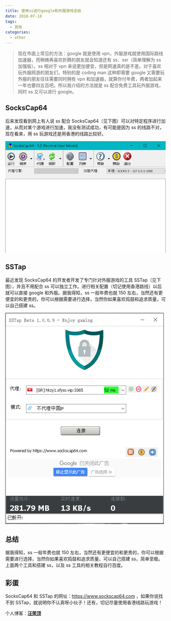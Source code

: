 ```yaml
---
title: 使用ss进行google和外服游戏总结
date: 2018-07-18
tags:
  - 其他
categories:
  - other
---
```


> 现在市面上常见的方法：google 就是使用 vpn，外服游戏就使用国际路线加速器，而稍微再喜欢折腾的朋友就会知道还有 ss、ssr（简单理解为 ss 加强版）。ss 相对于 vpn 来说更加便宜，但是网速真的是不差。对于喜欢玩外服网游的朋友们，特别的是 coding man 这种即需要 google 又需要玩外服的朋友往往需要同时拥有 vpn 和加速器，就算你付年费，两者加起来一年也要四五百吧。所以我介绍的方法就是 ss 配合免费工具玩外服游戏，同时 ss 又可以进行 google。

<!-- more -->

## SocksCap64

后来发现看到网上有人说 ss 配合 SocksCap64（见下图）可以对特定程序进行加速，从而对某个游戏进行加速，我没有测试成功，有可能是因为 ss 的线路不对，现在看来，用 ss 玩游戏还是用香港的线路比较好。

![SocksCap64.png](../images/SocksCap64.png)

## SSTap

最近发现 SocksCap64 的开发者开发了专门针对外服游戏的工具 SSTap（见下图），并且不用配合 ss 可以独立工作。进行相关配置（切记使用香港路线）以后就可以直接 google 和外服。据我得知，ss 一般年费也就 150 左右，当然还有更便宜的和更贵的，你可以根据需要进行选择，当然你如果喜欢捣鼓和追求质量，可以自己搭建 ss。

![SSTap.png](../images/SSTap.png)

## 总结

据我得知，ss 一般年费也就 150 左右，当然还有更便宜的和更贵的，你可以根据需要进行选择，当然你如果喜欢捣鼓和追求质量，可以自己搭建 ss，简单至极。上面两个工具和搭建 ss，以及 ss 工具的相关教程自行百度。

## 彩蛋

SocksCap64 和 SSTap 的网址：https://www.sockscap64.com ，如果你说找不到 SSTap，就说明你不认真呀小伙子！还有，切记尽量使用香港线路玩游戏！

个人博客：[**汪荣顶**](www.fedtop.com)
